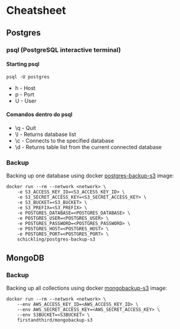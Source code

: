 # Cheatsheet

## Postgres

### psql (PostgreSQL interactive terminal)

#### Starting psql
`psql -U postgres`

- h - Host
- p - Port
- U - User

#### Comandos dentro do psql
- \q - Quit
- \l - Returns database list
- \c <db> - Connects to the specified database
- \d - Returns table list from the current connected database

### Backup 

Backing up one database using docker [postgres-backup-s3](https://github.com/schickling/dockerfiles/tree/master/postgres-backup-s3) image:

```
docker run --rm --network <network> \
    -e S3_ACCESS_KEY_ID=<S3_ACCESS_KEY_ID> \
    -e S3_SECRET_ACCESS_KEY=<S3_SECRET_ACCESS_KEY> \
    -e S3_BUCKET=<S3_BUCKET> \
    -e S3_PREFIX=<S3_PREFIX> \
    -e POSTGRES_DATABASE=<POSTGRES_DATABASE> \
    -e POSTGRES_USER=<POSTGRES_USER> \
    -e POSTGRES_PASSWORD=<POSTGRES_PASSWORD> \
    -e POSTGRES_HOST=<POSTGRES_HOST> \
    -e POSTGRES_PORT=<POSTGRES_PORT> \
    schickling/postgres-backup-s3
```

## MongoDB

### Backup

Backing up all collections using docker [mongobackup-s3](https://github.com/firstandthird/mongobackup-s3) image:

```
docker run --rm --network <network> \
    --env AWS_ACCESS_KEY_ID=<AWS_ACCESS_KEY_ID> \
    --env AWS_SECRET_ACCESS_KEY=<AWS_SECRET_ACCESS_KEY> \
    --env S3BUCKET=<S3BUCKET> \
    firstandthird/mongobackup-s3
```